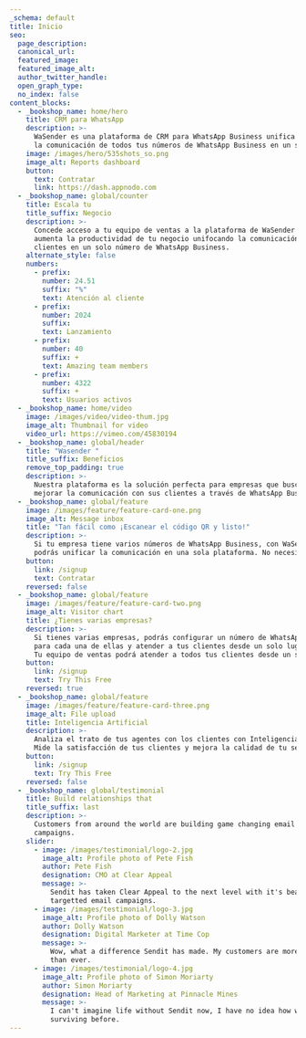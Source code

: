 ```yaml
---
_schema: default
title: Inicio
seo:
  page_description:
  canonical_url:
  featured_image:
  featured_image_alt:
  author_twitter_handle:
  open_graph_type:
  no_index: false
content_blocks:
  - _bookshop_name: home/hero
    title: CRM para WhatsApp
    description: >-
      WaSender es una plataforma de CRM para WhatsApp Business unifica 
      la comunicación de todos tus números de WhatsApp Business en un solo lugar.
    image: /images/hero/535shots_so.png
    image_alt: Reports dashboard
    button:
      text: Contratar
      link: https://dash.appnodo.com
  - _bookshop_name: global/counter
    title: Escala tu
    title_suffix: Negocio
    description: >-
      Concede acceso a tu equipo de ventas a la plataforma de WaSender y
      aumenta la productividad de tu negocio unifocando la comunicación con tus
      clientes en un solo número de WhatsApp Business.
    alternate_style: false
    numbers:
      - prefix:
        number: 24.51
        suffix: "%"
        text: Atención al cliente
      - prefix:
        number: 2024
        suffix:
        text: Lanzamiento
      - prefix:
        number: 40
        suffix: +
        text: Amazing team members
      - prefix:
        number: 4322
        suffix: +
        text: Usuarios activos
  - _bookshop_name: home/video
    image: /images/video/video-thum.jpg
    image_alt: Thumbnail for video
    video_url: https://vimeo.com/45830194
  - _bookshop_name: global/header
    title: "Wasender "
    title_suffix: Beneficios
    remove_top_padding: true
    description: >-
      Nuestra plataforma es la solución perfecta para empresas que buscan
      mejorar la comunicación con sus clientes a través de WhatsApp Business.
  - _bookshop_name: global/feature
    image: /images/feature/feature-card-one.png
    image_alt: Message inbox
    title: "Tan fácil como ¡Escanear el código QR y listo!"
    description: >-
      Si tu empresa tiene varios números de WhatsApp Business, con WaSender
      podrás unificar la comunicación en una sola plataforma. No necesitas instalar apps adicionales.
    button:
      link: /signup
      text: Contratar
    reversed: false
  - _bookshop_name: global/feature
    image: /images/feature/feature-card-two.png
    image_alt: Visitor chart
    title: ¿Tienes varias empresas?
    description: >-
      Si tienes varias empresas, podrás configurar un número de WhatsApp Business
      para cada una de ellas y atender a tus clientes desde un solo lugar.
      Tu equipo de ventas podrá atender a todos tus clientes desde un solo lugar.
    button:
      link: /signup
      text: Try This Free
    reversed: true
  - _bookshop_name: global/feature
    image: /images/feature/feature-card-three.png
    image_alt: File upload
    title: Inteligencia Artificial
    description: >-
      Analiza el trato de tus agentes con los clientes con Inteligencia Artificial y mejora la atención al cliente.
      Mide la satisfacción de tus clientes y mejora la calidad de tu servicio.
    button:
      link: /signup
      text: Try This Free
    reversed: false
  - _bookshop_name: global/testimonial
    title: Build relationships that
    title_suffix: last
    description: >-
      Customers from around the world are building game changing email marketing
      campaigns.
    slider:
      - image: /images/testimonial/logo-2.jpg
        image_alt: Profile photo of Pete Fish
        author: Pete Fish
        designation: CMO at Clear Appeal
        message: >-
          Sendit has taken Clear Appeal to the next level with it's beautiful
          targetted email campaigns.
      - image: /images/testimonial/logo-3.jpg
        image_alt: Profile photo of Dolly Watson
        author: Dolly Watson
        designation: Digital Marketer at Time Cop
        message: >-
          Wow, what a difference Sendit has made. My customers are more engaged
          than ever.
      - image: /images/testimonial/logo-4.jpg
        image_alt: Profile photo of Simon Moriarty
        author: Simon Moriarty
        designation: Head of Marketing at Pinnacle Mines
        message: >-
          I can't imagine life without Sendit now, I have no idea how we were
          surviving before.
---
```

